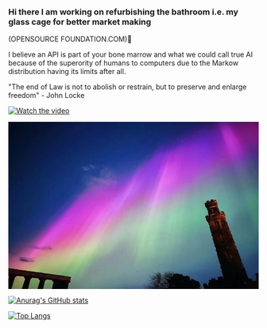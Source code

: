 ### Hi there I am working on refurbishing the bathroom i.e. my glass cage for better market making 
(OPENSOURCE FOUNDATION.COM)👋

I believe an API is part of your bone marrow and what we could call true AI because of the superority of humans to computers due to the Markow distribution having its limits after all.

"The end of Law is not to abolish or restrain, but to preserve and enlarge freedom" - John Locke

[![Watch the video](https://img.youtube.com/vi/uIBJJ3M76Mg/hqdefault)](https://www.youtube.com/watch?v=uIBJJ3M76Mg.jpg)

<img align="center" src="ImEMjLSr.png" />

<!--

<p align="center">
  <img align="center" src="https://github.com/smallnest/smallnest/raw/master/developer.gif"/>
</p>
-->

[![Anurag's GitHub stats](https://github-readme-stats.vercel.app/api?username=2lambda123)](https://github.com/2lambda123/github-readme-stats)

[![Top Langs](https://github-readme-stats.vercel.app/api/top-langs/?username=2lambda123&layout=pie)](https://github.com/2lambda123/github-readme-stats)

<script src="https://gist.github.com/eust-w/a0d921d42eaf55485d6881f8ce06ad15.js"></script>
<!--
**2lambda123/2lambda123** is a ✨ _special_ ✨ repository because its `README.md` (this file) appears on your GitHub profile.

Here are some ideas to get you started:

- 🔭 I’m currently working on ...
- 🌱 I’m currently learning ...
- 👯 I’m looking to collaborate on ...
- 🤔 I’m looking for help with ...
- 💬 Ask me about ...
- 📫 How to reach me: ...
- 😄 Pronouns: ...
- ⚡ Fun fact: ...
-->
